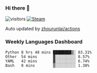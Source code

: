 ### Hi there 👋

![visitors](https://visitor-badge.glitch.me/badge?page_id=zhourunlai)
[![Steam](https://img.shields.io/badge/dynamic/json?label=Steam&query=%24.data.totalSubs&url=https%3A%2F%2Fapi.spencerwoo.com%2Fsubstats%2F%3Fsource%3DsteamGames%26queryKey%3D76561198285156854&suffix=%20Games&logo=steam&labelColor=134375&color=0b1a37&longCache=true)](http://steamcommunity.com/profiles/76561198285156854)

Auto updated by <a href="https://github.com/zhourunlai/zhourunlai/actions" target="_blank">zhourunlai/actions</a>

### Weekly Languages Dashboard

<!--PART:wakatime-->
```text
Python 8 hrs 48 mins ████████▒░ 83.31%
Other  54 mins       ▓░░░░░░░░░ 8.57%
YAML   42 mins       ▓░░░░░░░░░ 6.74%
Bash   8 mins        ▒░░░░░░░░░ 1.38%
```
<!--PART:wakatime-->
